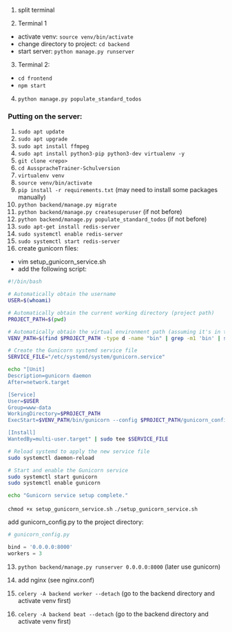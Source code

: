 1. split terminal

2. Terminal 1

-   activate venv: `source venv/bin/activate`
-   change directory to project: `cd backend`
-   start server: `python manage.py runserver`

3. Terminal 2:

-   `cd frontend`
-   `npm start`

4. `python manage.py populate_standard_todos`

### Putting on the server:

1. `sudo apt update`
2. `sudo apt upgrade`
3. `sudo apt install ffmpeg`
4. `sudo apt install python3-pip python3-dev virtualenv -y`
5. `git clone <repo>`
6. `cd AusspracheTrainer-Schulversion`
7. `virtualenv venv`
8. `source venv/bin/activate`
9. `pip install -r requirements.txt` (may need to install some packages manually)
10. `python backend/manage.py migrate`
11. `python backend/manage.py createsuperuser` (if not before)
12. `python backend/manage.py populate_standard_todos` (if not before)
13. `sudo apt-get install redis-server`
14. `sudo systemctl enable redis-server`
15. `sudo systemctl start redis-server`
16. create gunicorn files:

-   vim setup_gunicorn_service.sh
-   add the following script:

```bash
#!/bin/bash

# Automatically obtain the username
USER=$(whoami)

# Automatically obtain the current working directory (project path)
PROJECT_PATH=$(pwd)

# Automatically obtain the virtual environment path (assuming it's in the project directory)
VENV_PATH=$(find $PROJECT_PATH -type d -name "bin" | grep -m1 'bin' | sed 's/\/bin//')

# Create the Gunicorn systemd service file
SERVICE_FILE="/etc/systemd/system/gunicorn.service"

echo "[Unit]
Description=gunicorn daemon
After=network.target

[Service]
User=$USER
Group=www-data
WorkingDirectory=$PROJECT_PATH
ExecStart=$VENV_PATH/bin/gunicorn --config $PROJECT_PATH/gunicorn_config.py myproject.wsgi

[Install]
WantedBy=multi-user.target" | sudo tee $SERVICE_FILE

# Reload systemd to apply the new service file
sudo systemctl daemon-reload

# Start and enable the Gunicorn service
sudo systemctl start gunicorn
sudo systemctl enable gunicorn

echo "Gunicorn service setup complete."
```

`chmod +x setup_gunicorn_service.sh`
`./setup_gunicorn_service.sh`

add gunicorn_config.py to the project directory:

```python
# gunicorn_config.py

bind = '0.0.0.0:8000'
workers = 3
```

13. `python backend/manage.py runserver 0.0.0.0:8000` (later use gunicorn)

14. add nginx (see nginx.conf)

15. `celery -A backend worker --detach` (go to the backend directory and activate venv first)

16. `celery -A backend beat --detach` (go to the backend directory and activate venv first)


